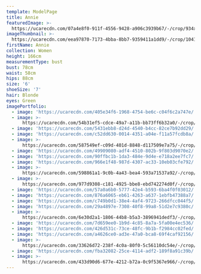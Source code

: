 ```yaml
---
template: ModelPage
title: Annie
featuredImage: >-
  https://ucarecdn.com/07a4e8f0-911f-4556-9428-a906c3939b67/-/crop/934x731/0,521/-/preview/
imageThumbnail: >-
  https://ucarecdn.com/eea97870-7173-4bba-8bb7-9359411a1dd9/-/crop/1041x1503/243,65/-/preview/
firstName: Annie
collection: Women
height: 166cm
measurementType: bust
bust: 78cm
waist: 58cm
hips: 88cm
size: '6'
shoeSize: '7'
hair: Blonde
eyes: Green
imagePortfolio:
  - image: 'https://ucarecdn.com/405e34f6-1968-4754-be6c-c04f6c2a747e/'
  - image: >-
      https://ucarecdn.com/54b31ef5-cdce-49a7-a11b-bb73ff6b32a0/-/crop/1632x1844/0,381/-/preview/
  - image: 'https://ucarecdn.com/5431ebb8-d24d-4540-b4cc-82ce7b92dd29/'
  - image: 'https://ucarecdn.com/c52dd630-0014-4351-a04e-f11a57fcdb8a/'
  - image: >-
      https://ucarecdn.com/587549ef-c09d-401d-8848-d117509e7a75/-/crop/1033x1303/47,47/-/preview/
  - image: 'https://ucarecdn.com/49909080-adf4-4510-802b-9f803d9070e2/'
  - image: 'https://ucarecdn.com/90ffbc1b-1da3-484e-9d4e-e718a2ee7fc7/'
  - image: 'https://ucarecdn.com/966e1f48-987d-4307-ac33-10eb03cfe792/'
  - image: >-
      https://ucarecdn.com/598861a1-9c0b-4a43-bea4-593a71537a92/-/crop/441x629/0,26/-/preview/
  - image: >-
      https://ucarecdn.com/977d9308-c181-4925-bbe8-ebd742274d0f/-/crop/950x1350/130,0/-/preview/
  - image: 'https://ucarecdn.com/57a0a6b0-5777-42e4-b593-6ba4f0f03012/'
  - image: 'https://ucarecdn.com/876a6065-eb61-4263-a637-1ebfb47388a7/'
  - image: 'https://ucarecdn.com/c749b0d1-38e4-4af4-9723-266dfcc044f5/'
  - image: 'https://ucarecdn.com/29a4897e-7308-40f8-99a8-51d2e7c9380c/'
  - image: >-
      https://ucarecdn.com/6e30d2a1-1806-44b8-b5a3-3896941dedf3/-/crop/1080x1214/0,83/-/preview/
  - image: 'https://ucarecdn.com/7d659ee0-1b9d-4c85-8a7a-5fa00e4ec536/'
  - image: 'https://ucarecdn.com/426d531c-73ce-48fc-9b1b-f2984cc02fed/'
  - image: 'https://ucarecdn.com/a4626ce0-ad3e-47a0-bca8-69f4caf92156/'
  - image: >-
      https://ucarecdn.com/33626d72-238f-4c0a-80f0-5c56110dc54e/-/crop/978x1213/0,185/-/preview/
  - image: 'https://ucarecdn.com/fba32082-25ce-4114-adf2-189f8a91c39b/'
  - image: >-
      https://ucarecdn.com/433d90d6-677e-4212-b72a-0c9f5367e966/-/crop/1632x1887/0,562/-/preview/
---
```


